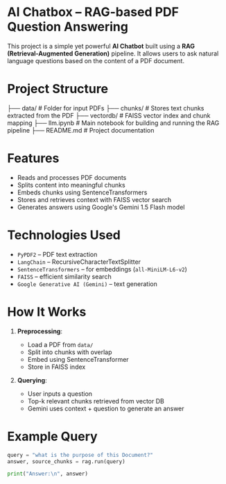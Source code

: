 # AI Chatbox – RAG-based PDF Question Answering

This project is a simple yet powerful **AI Chatbot** built using a **RAG (Retrieval-Augmented Generation)** pipeline. It allows users to ask natural language questions based on the content of a PDF document.


# Project Structure
├── data/ # Folder for input PDFs
├── chunks/ # Stores text chunks extracted from the PDF
├── vectordb/ # FAISS vector index and chunk mapping
├── llm.ipynb # Main notebook for building and running the RAG pipeline
├── README.md # Project documentation


# Features

- Reads and processes PDF documents
- Splits content into meaningful chunks
- Embeds chunks using SentenceTransformers
- Stores and retrieves context with FAISS vector search
- Generates answers using Google's Gemini 1.5 Flash model


# Technologies Used

- `PyPDF2` – PDF text extraction  
- `LangChain` – RecursiveCharacterTextSplitter  
- `SentenceTransformers` – for embeddings (`all-MiniLM-L6-v2`)  
- `FAISS` – efficient similarity search  
- `Google Generative AI (Gemini)` – text generation  

# How It Works

1. **Preprocessing**:  
   - Load a PDF from `data/`
   - Split into chunks with overlap
   - Embed using SentenceTransformer
   - Store in FAISS index

2. **Querying**:  
   - User inputs a question
   - Top-k relevant chunks retrieved from vector DB
   - Gemini uses context + question to generate an answer


# Example Query

```python
query = "what is the purpose of this Document?"
answer, source_chunks = rag.run(query)

print("Answer:\n", answer)

